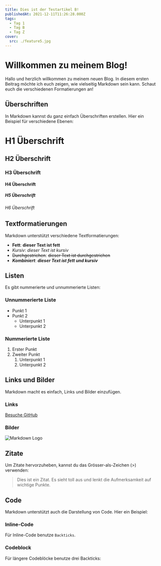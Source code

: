 ```yaml
---
title: Dies ist der Testartikel B!
publishedAt: 2021-12-11T11:26:28.000Z
tags:
  - Tag 1
  - Tag B
  - Tag Z
cover:
  src: ./feature5.jpg
---
```


# Willkommen zu meinem Blog!

Hallo und herzlich willkommen zu meinem neuen Blog. In diesem ersten Beitrag möchte ich euch zeigen, wie vielseitig Markdown sein kann. Schaut euch die verschiedenen Formatierungen an!

## Überschriften

In Markdown kannst du ganz einfach Überschriften erstellen. Hier ein Beispiel für verschiedene Ebenen:

# H1 Überschrift
## H2 Überschrift
### H3 Überschrift
#### H4 Überschrift
##### H5 Überschrift
###### H6 Überschrift

## Textformatierungen

Markdown unterstützt verschiedene Textformatierungen:

- **Fett**: **dieser Text ist fett**
- *Kursiv*: *dieser Text ist kursiv*
- ~~Durchgestrichen~~: ~~dieser Text ist durchgestrichen~~
- **_Kombiniert_**: **_dieser Text ist fett und kursiv_**

## Listen

Es gibt nummerierte und unnummerierte Listen:

### Unnummerierte Liste

- Punkt 1
- Punkt 2
  - Unterpunkt 1
  - Unterpunkt 2

### Nummerierte Liste

1. Erster Punkt
2. Zweiter Punkt
   1. Unterpunkt 1
   2. Unterpunkt 2

## Links und Bilder

Markdown macht es einfach, Links und Bilder einzufügen.

### Links

[Besuche GitHub](https://github.com)

### Bilder

![Markdown Logo](https://markdown-here.com/img/icon256.png)

## Zitate

Um Zitate hervorzuheben, kannst du das Grösser-als-Zeichen (>) verwenden:

> Dies ist ein Zitat. Es sieht toll aus und lenkt die Aufmerksamkeit auf wichtige Punkte.

## Code

Markdown unterstützt auch die Darstellung von Code. Hier ein Beispiel:

### Inline-Code

Für Inline-Code benutze `Backticks`.

### Codeblock

Für längere Codeblöcke benutze drei Backticks:

